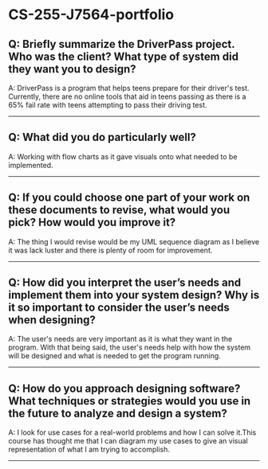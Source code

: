 <h1>CS-255-J7564-portfolio</h1>
<h2>Q: Briefly summarize the DriverPass project. Who was the client? What type of system did they want you to design?</h2>
<p>A: DriverPass is a program that helps teens prepare for their driver's test. Currently, there are no online tools that aid in teens passing as there is a 65% fail rate with teens attempting to pass their driving test. </p>
<hr size="3">
<h2>Q: What did you do particularly well?</h2>
<p>A: Working with flow charts as it gave visuals onto what needed to be implemented.</p>
<hr size="3">
<h2>Q: If you could choose one part of your work on these documents to revise, what would you pick? How would you improve it?</h2>
<p>A: The thing I would revise would be my UML sequence diagram as I believe it was lack luster and there is plenty of room for improvement.</p>
<hr size="3">
<h2>Q: How did you interpret the user’s needs and implement them into your system design? Why is it so important to consider the user’s needs when designing?</h2>
<p>A: The user's needs are very important as it is what they want in the program. With that being said, the user's needs help with how the system will be designed and what is needed to get the program running.</p>
<hr size="3">
<h2>Q: How do you approach designing software? What techniques or strategies would you use in the future to analyze and design a system?</h2>
<p>A: I look for use cases for a real-world problems and how I can solve it.This course has thought me that I can diagram my use cases to give an visual representation of what I am trying to accomplish. </p>
<hr size="3">
